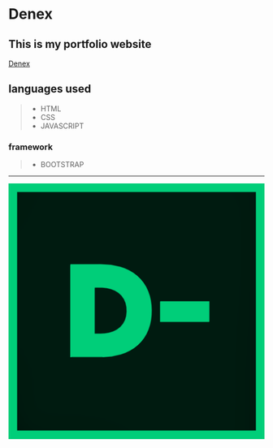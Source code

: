 # Denex

**This is my portfolio website**
---
[Denex](https://denex-a-poulose.github.io/Denex/)

 ## languages used  

> - HTML
> - CSS
> - JAVASCRIPT

### framework  
> - BOOTSTRAP
---
![logo](Icon.png)


